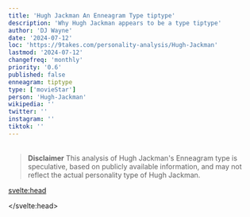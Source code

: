 ```yaml
---
title: 'Hugh Jackman An Enneagram Type tiptype'
description: 'Why Hugh Jackman appears to be a type tiptype'
author: 'DJ Wayne'
date: '2024-07-12'
loc: 'https://9takes.com/personality-analysis/Hugh-Jackman'
lastmod: '2024-07-12'
changefreq: 'monthly'
priority: '0.6'
published: false
enneagram: tiptype
type: ['movieStar']
person: 'Hugh-Jackman'
wikipedia: ''
twitter: ''
instagram: ''
tiktok: ''
---
```


<!--
    childhood and upbringing
    first big success
    style habits and quirks that relate to their personality type
    stressful moments in their life and how they handled them
    comfort- moments in their life where they are doing well and killing it
-->
<!-- // keywords:  -->

<script>
	// import  PopCard  from "$lib/components/atoms/PopCard.svelte";
import BlogPurpose from '$lib/components/blog/BlogPurpose.svelte'
</script>

<div
	style="display: flex;
    justify-content: center;
    margin: 1rem 0;
	"
>
	<!-- <PopCard
		image={`/types/tiptypes/${'Hugh-Jackman'}.webp`}
		enneagramType={tiptype}
		showIcon={false}
		displayText="Hugh Jackman"
		subtext=""
	/> -->
</div>

> **Disclaimer** This analysis of Hugh Jackman's Enneagram type is speculative, based on publicly available information, and may not reflect the actual personality type of Hugh Jackman.

<p class="firstLetter"></p>

<svelte:head>

<script type="application/ld+json">

</script>

</svelte:head>

<style lang="scss"></style>
